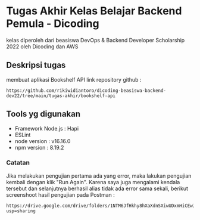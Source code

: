 # Tugas Akhir Kelas Belajar Backend Pemula - Dicoding
kelas diperoleh dari beasiswa DevOps & Backend Developer Scholarship 2022 oleh Dicoding dan AWS

## Deskripsi tugas
membuat aplikasi Bookshelf API
link repository github :
```
https://github.com/rikiwidiantoro/dicoding-beasiswa-backend-dev22/tree/main/tugas-akhir/bookshelf-api
```

## Tools yg digunakan
- Framework Node.js : Hapi
- ESLint
- node version : v16.16.0
- npm version : 8.19.2

### Catatan
Jika melakukan pengujian pertama ada yang error, maka lakukan pengujian kembali dengan klik "Run Again". Karena saya juga mengalami kendala tersebut dan selanjutnya berhasil alias tidak ada error sama sekali, berikut screenshoot hasil pengujian pada Postman :
```
https://drive.google.com/drive/folders/1NTM6JfHkhy8hXaXdnSXiwUDxmHiCEwJA?usp=sharing
```